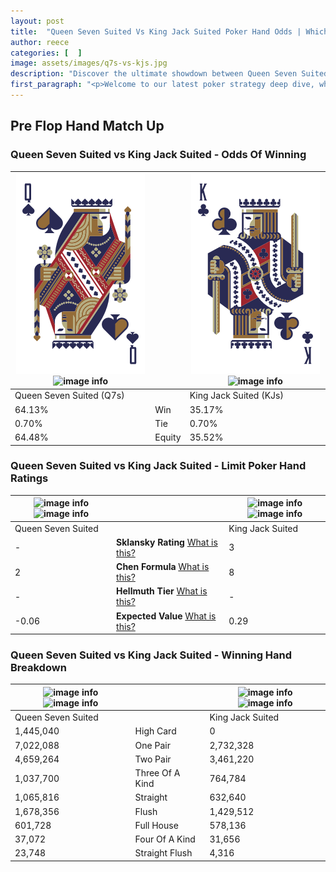 ```yaml
---
layout: post
title:  "Queen Seven Suited Vs King Jack Suited Poker Hand Odds | Which Is The Better Hand In Poker? A Complete Guide"
author: reece
categories: [  ]
image: assets/images/q7s-vs-kjs.jpg
description: "Discover the ultimate showdown between Queen Seven Suited and King Jack Suited in poker! Uncover the odds, strategies, and scenarios where one hand triumphs over the other. Get ready to up your poker game with this thrilling analysis."
first_paragraph: "<p>Welcome to our latest poker strategy deep dive, where we're pitting two distinct hands against each other in a high-stakes showdown: Queen Seven Suited vs King Jack Suited.</p><p>In the dynamic world of poker, every decision counts, and knowing which hand holds the upper hand is key to your success at the table.</p><p>In this article, we'll dissect these two hands, explore the scenarios where one dominates the other, and equip you with the knowledge to make strategic choices that can tip the odds in your favor.</p><p>Get ready to unravel the intriguing dynamics of these poker hands and elevate your game to new heights.</p>"
---
```




[comment]: # (sp0)

## Pre Flop Hand Match Up

<div class="table hand-ratings" markdown="1"> 



### Queen Seven Suited vs King Jack Suited - Odds Of Winning


    
| ![image info](assets/images/hand1/q.png) ![image info](assets/images/hand1/7s.png) |  | ![image info](assets/images/hand2/k.png) ![image info](assets/images/hand2/js.png) |
| -------- | -------- | -------- |
| Queen Seven Suited (Q7s) |  | King Jack Suited (KJs) |
| 64.13% | Win | 35.17% |
| 0.70% | Tie | 0.70% |
| 64.48% | Equity | 35.52% |




[comment]: # (sp1)



### Queen Seven Suited vs King Jack Suited - Limit Poker Hand Ratings


    
| ![image info](https://www.riverpairs.com/assets/images/hand1/q.png) ![image info](https://www.riverpairs.com/assets/images/hand1/7s.png) |  | ![image info](https://www.riverpairs.com/assets/images/hand2/k.png) ![image info](https://www.riverpairs.com/assets/images/hand2/js.png) |
| -------- | -------- | -------- |
| Queen Seven Suited |  | King Jack Suited |
| - | **Sklansky Rating** [What is this?](/sklansky-rating-explained) | 3 |
| 2 | **Chen Formula** [What is this?](/chen-formula-explained) | 8 |
| - | **Hellmuth Tier** [What is this?](/Hellmuth-tier-explained) | - |
| -0.06 | **Expected Value** [What is this?](/expected-value-explained) | 0.29 |




[comment]: # (sp2)



### Queen Seven Suited vs King Jack Suited - Winning Hand Breakdown


    
| ![image info](https://www.riverpairs.com/assets/images/hand1/q.png) ![image info](https://www.riverpairs.com/assets/images/hand1/7s.png) |  | ![image info](https://www.riverpairs.com/assets/images/hand2/k.png) ![image info](https://www.riverpairs.com/assets/images/hand2/js.png) |
| -------- | -------- | -------- |
| Queen Seven Suited |  | King Jack Suited |
| 1,445,040 | High Card | 0 |
| 7,022,088 | One Pair | 2,732,328 |
| 4,659,264 | Two Pair | 3,461,220 |
| 1,037,700 | Three Of A Kind | 764,784 |
| 1,065,816 | Straight | 632,640 |
| 1,678,356 | Flush | 1,429,512 |
| 601,728 | Full House | 578,136 |
| 37,072 | Four Of A Kind | 31,656 |
| 23,748 | Straight Flush | 4,316 |




[comment]: # (sp3)



</div>

[comment]: # (sp4)



[comment]: # (sp5)

